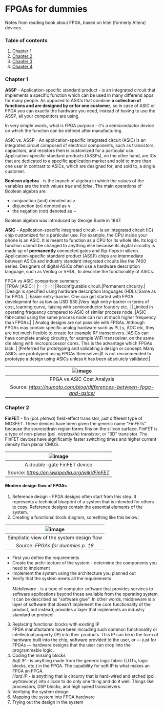 # FPGAs for dummies
Notes from reading book about FPGA, based on Intel (formerly Altera) devices.

### Table of contents <a name="tof"></a>
1. [Chapter 1](#1)
2. [Chapter 2](#2)
3. [Chapter 3](#3)
4. [Chapter 4](#4)

### Chapter 1 <a name="1"></a>
**ASSP** - Application-specific standard product - is an integrated circuit
that implements a specific function which can be used in many differend apps for
many people. As opposed to ASICs that combine **a collection of functions and
are designed by or for one customer**, so in case of ASIC or FPGA you can
exactly the hardware you need, instead of having to use the ASSP, all your
competitors are using.

In very simple words, what is FPGA purpose - it's a semiconductor device on
which the function can be defined after manufacturing.

ASIC vs. ASSP - An application-specific integrated circuit (ASIC) is an
integrated circuit composed of electrical components, such as transistors,
capacitors, and resistors then is customized for a particular use.
Application-specific standard products (ASSPs), on the other hand, are ICs that
are dedicated to a specific application market and sold to more than one user
in contrast to ASICs, which are designed for, and sold to, a single customer.

**Boolean algebra** - is the branch of algebra in which the values of the
variables are the truth values *true* and *false*. The main operations of
Boolean algebra are:
- conjunction (and) denoted as ∧
- disjunction (or) denoted as ∨
- the negation (not) denoted as ¬

Boolean algebra was introduced by George Boole in 1847.

**ASIC** - Application-specific integrated circuit - is an integrated circuit (IC)
chip customized for a particular use. For example, the CPU inside your phone is
an ASIC. It is meant to function as a CPU for its whole life. Its logic function
cannot be changed to anything else because its digital circuitry is made up of 
**permanently** connected gates and flip-flops in silicon. Application-specific 
standard product (ASSP) chips are intermediate between ASICs and industry 
standard integrated circuits like the 7400 series. Designers of digital ASICs 
often use a hardware description language, such as Verilog or VHDL, to describe 
the functionality of ASICs.

FPGA vs ASIC comparison summary: <br/>
|FPGA: |ASIC: |
|:--:|:--:|
|Reconfigurable circuit.|Permanent circuitry.|
|Design is specified using hardware description languages (HDL).|Same as for FPGA. |
|Easier entry-barrier. One can get started with FPGA development for as low as USD $30.|Very high entry-barrier in terms of cost, learning curve, liaising with semiconductor foundry etc. |
|Limited in operating frequency compared to ASIC of similar process node. |ASIC fabricated using the same process node can run at much higher frequency than FPGAs.|
|	Analog designs are not possible with FPGAs. Although FPGAs may contain specific analog hardware such as PLLs, ADC etc, they are not much flexible to create for example RF transceivers. |ASICs can have complete analog circuitry, for example WiFi transceiver, on the same die along with microprocessor cores. This is the advantage which FPGAs lack. |
|Preferred for prototyping and validating a design or concept. Many ASICs are prototyped using FPGAs themselves|It is not recommended to prototype a design using ASICs unless it has been absolutely validated.|

|![image](https://user-images.githubusercontent.com/43972902/137637407-2c2c7aea-36c7-483a-aabe-2b6b99770503.png)|
|:--:|
|FPGA vs ASIC Cost Analysis|
|Source: *https://numato.com/blog/differences-between-fpga-and-asics/*|

### Chapter 2 <a name="2"></a>
**FinFET** - fin (pol. *płetwa*) field-effect transistor, just different type of
MOSFET. These devices have been given the generic name "FinFETs" because the
source/drain region forms fins on the silicon surface. FinFET is a type of 
non-planar (pol. *niepłaskie*) transistor, or "3D" transistor. The FinFET 
devices have significantly faster switching times and higher current density 
than planar CMOS.

|![image](https://user-images.githubusercontent.com/43972902/137792590-76412dc9-6dfd-4472-a137-d6551f08cae1.png)|
|:--:|
| A double-gate FinFET device |
|Source: *https://en.wikipedia.org/wiki/FinFET* |

#### Modern design flow of FPGAs <br/>
1. Reference design - FPGA designs often start from this step. It represents a 
technical blueprint of a system that is intended for others to copy. Reference 
designs contain the essential elements of the system. 
2. Creating a functional block diagram, something like this below: <br/>

| ![image](https://user-images.githubusercontent.com/43972902/137794149-cb284567-5a76-4169-81f3-941d9e409c57.png) |
|:--:|
|Simplistic view of the system design flow|
| Source: *FPGAs for dummies p. 18* |

- First you define the requirements
- Create the archi-tecture of the system - determine the components you need to
implement
- Implement the system using the architecture you planned out
- Verify that the system meets all the requirements <br/> <br/>
*Middleware* - is a type of computer software that provides services to
software applications beyond those available from the operating system. It can 
be described as "software glue". In other words, middleware is a layer of 
software that doesn’t implement the core functionality of the product, but
instead, provides a layer that implements an industry standard or protocol. 

3. Replacing functional blocks with existing IP <br/>
FPGA manufacturers have been including such common functionality or intellectual 
property (IP) into their products. This IP can be in the form of hardware built
into the chip, software provided to the user, or — just for FPGAs — hardware
designs that the user can drop into the programmable logic.
4. Coding the missing blocks <br/>
*Soft IP* - is anything made from the generic logic fabric (LUTs, logic blocks,
etc.) in the FPGA. The capability for soft IP is what makes an FPGA an FPGA. <br/>
*Hard IP* - is anything that is circuitry that is hard-wired and etched (pol. 
*wytrawiony*) into silicon to do only one thing and do it well. Things like 
processors, DSP blocks, and high speed transceivers.
5. Verifying the system design
6. Mapping the system into FPGA hardware
7. Trying out the design in the system
